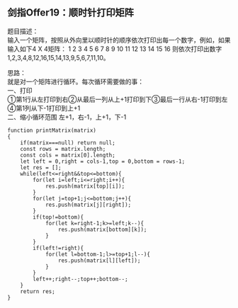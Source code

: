 ## 剑指Offer19：顺时针打印矩阵
题目描述：  
输入一个矩阵，按照从外向里以顺时针的顺序依次打印出每一个数字，例如，如果输入如下4 X 4矩阵： 1 2 3 4 5 6 7 8 9 10 11 12 13 14 15 16 则依次打印出数字1,2,3,4,8,12,16,15,14,13,9,5,6,7,11,10。  
  
思路：  
就是对一个矩阵进行循环。每次循环需要做的事：  
一、打印  
①第1行从左打印到右②从最后一列从上+1打印到下③最后一行从右-1打印到左④第1列从下-1打印到上+1  
二、缩小循环范围
左+1，右-1，上+1，下-1  
```
function printMatrix(matrix)
{
    if(matrix===null) return null;
    const rows = matrix.length;
    const cols = matrix[0].length;
    let left = 0,right = cols-1,top = 0,bottom = rows-1;
    let res = [];
    while(left<=right&&top<=bottom){
        for(let i=left;i<=right;i++){
            res.push(matrix[top][i]);
        }
        for(let j=top+1;j<=bottom;j++){
            res.push(matrix[j][right]);
        }
        if(top!=bottom){
            for(let k=right-1;k>=left;k--){
                res.push(matrix[bottom][k]);
            }
        }
        if(left!=right){
            for(let l=bottom-1;l>=top+1;l--){
                res.push(matrix[l][left]);
            }
        }
        left++;right--;top++;bottom--;
    }
    return res;
}
```